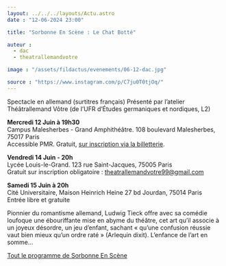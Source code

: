```yaml
---
layout: ../../../layouts/Actu.astro
date : "12-06-2024 23:00"

title: "Sorbonne En Scène : Le Chat Botté"

auteur :
  - dac
  - theatrallemandvotre

image : "/assets/fildactus/evenements/06-12-dac.jpg"

source : "https://www.instagram.com/p/C7ju0T0tjOq/"
---
```


Spectacle en allemand (surtitres français) Présenté par l’atelier Théâtrallemand Vôtre (de l’UFR d’Études germaniques et nordiques, L2)

__Mercredi 12 Juin à 19h30__  
Campus Malesherbes - Grand Amphithéâtre. 108 boulevard Malesherbes, 75017 Paris  
Accessible PMR. Gratuit, [sur inscription via la billetterie](https://www.billetweb.fr/sorbonne-en-scene-2024).

__Vendredi 14 Juin - 20h__  
Lycée Louis-le-Grand. 123 rue Saint-Jacques, 75005 Paris  
Gratuit sur inscription obligatoire : theatrallemandvotre99@gmail.com

__Samedi 15 Juin à 20h__  
Cité Universitaire, Maison Heinrich Heine 27 bd Jourdan, 75014 Paris  
Entrée libre et gratuite

Pionnier du romantisme allemand, Ludwig Tieck offre avec sa comédie loufoque une ébouriffante mise en abyme du théâtre, cet art qu’il associe à un joyeux désordre, un jeu d’enfant, sachant « qu’une confusion réussie vaut bien mieux qu’un ordre raté » (Arlequin dixit). L’enfance de l’art en somme…

[Tout le programme de Sorbonne En Scène](https://www.sorbonne-universite.fr/sorbonne-en-scene)


